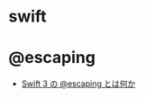 # swift

# @escaping

- [Swift 3 の @escaping とは何か](https://qiita.com/mishimay/items/1232dbfe8208e77ed10e)